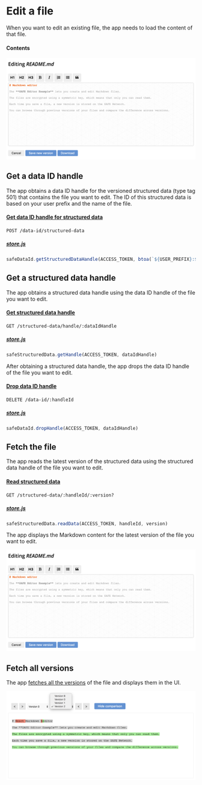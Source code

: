 # Edit a file

When you want to edit an existing file, the app needs to load the content of that file.

#### Contents

<!-- toc -->

![Edit a file](img/edit-a-file.png)

## Get a data ID handle

The app obtains a data ID handle for the versioned structured data (type tag 501) that contains the file you want to edit. The ID of this structured data is based on your user prefix and the name of the file.

#### [Get data ID handle for structured data](https://api.safedev.org/low-level-api/data-id/get-data-id-handle.html#for-structured-data)

```
POST /data-id/structured-data
```

##### [store.js](https://github.com/shankar2105/safe_examples_private/blob/ben_versioning_editor/versioning_editor/src/store.js#L55)

```js
safeDataId.getStructuredDataHandle(ACCESS_TOKEN, btoa(`${USER_PREFIX}:${filename}`), 501)
```

## Get a structured data handle

The app obtains a structured data handle using the data ID handle of the file you want to edit.

#### [Get structured data handle](https://api.safedev.org/low-level-api/structured-data/get-structured-data-handle.html)

```
GET /structured-data/handle/:dataIdHandle
```

##### [store.js](https://github.com/shankar2105/safe_examples_private/blob/ben_versioning_editor/versioning_editor/src/store.js#L58)

```js
safeStructuredData.getHandle(ACCESS_TOKEN, dataIdHandle)
```

After obtaining a structured data handle, the app drops the data ID handle of the file you want to edit.

#### [Drop data ID handle](https://api.safedev.org/low-level-api/data-id/drop-data-id-handle.html)

```
DELETE /data-id/:handleId
```

##### [store.js](https://github.com/shankar2105/safe_examples_private/blob/ben_versioning_editor/versioning_editor/src/store.js#L61)

```js
safeDataId.dropHandle(ACCESS_TOKEN, dataIdHandle)
```

## Fetch the file

The app reads the latest version of the structured data using the structured data handle of the file you want to edit.

#### [Read structured data](https://api.safedev.org/low-level-api/structured-data/read-structured-data.html)

```
GET /structured-data/:handleId/:version?
```

##### [store.js](https://github.com/shankar2105/safe_examples_private/blob/ben_versioning_editor/versioning_editor/src/store.js#L183)

```js
safeStructuredData.readData(ACCESS_TOKEN, handleId, version)
```

The app displays the Markdown content for the latest version of the file you want to edit.

![Edit a file](img/edit-a-file.png)

## Fetch all versions

The app [fetches all the versions](fetch-all-version.dm) of the file and displays them in the UI.

![Fetch all versions](img/fetch-all-versions.png)
